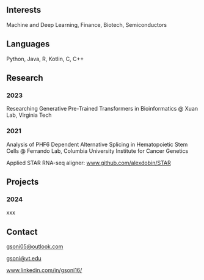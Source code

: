 ## Interests
Machine and Deep Learning, Finance, Biotech, Semiconductors

## Languages
Python, Java, R, Kotlin, C, C++

## Research
### 2023
Researching Generative Pre-Trained Transformers in Bioinformatics @ Xuan Lab, Virginia Tech
### 2021
Analysis of PHF6 Dependent Alternative Splicing in Hematopoietic Stem Cells @ Ferrando Lab, Columbia University Institute for Cancer Genetics

Applied STAR RNA-seq aligner: www.github.com/alexdobin/STAR 

## Projects
### 2024
xxx

## Contact 
gsoni05@outlook.com

gsoni@vt.edu

www.linkedin.com/in/gsoni16/
